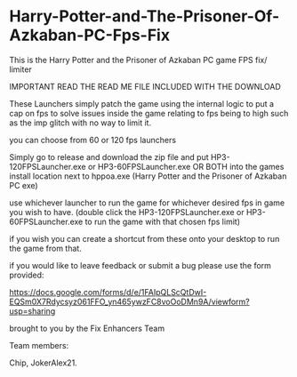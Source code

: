 # Harry-Potter-and-The-Prisoner-Of-Azkaban-PC-Fps-Fix
This is the Harry Potter and the Prisoner of Azkaban PC game FPS fix/ limiter

IMPORTANT READ THE READ ME FILE INCLUDED WITH THE DOWNLOAD

These Launchers simply patch the game using the internal logic to put a cap on fps to solve issues inside the game relating to fps being to high such as the imp glitch with no way to limit it.

you can choose from 60 or 120 fps launchers 

Simply go to release and download the zip file and put HP3-120FPSLauncher.exe or HP3-60FPSLauncher.exe OR BOTH into the games install location next to hppoa.exe (Harry Potter and the Prisoner of Azkaban PC exe) 

use whichever launcher to run the game for whichever desired fps in game you wish to have. (double click the HP3-120FPSLauncher.exe or HP3-60FPSLauncher.exe to run the game with that chosen fps limit)

if you wish you can create a shortcut from these onto your desktop to run the game from that.

if you would like to leave feedback or submit a bug please use the form provided:

https://docs.google.com/forms/d/e/1FAIpQLScQtDwI-EQSm0X7Rdycsyz061FFO_yn465ywzFC8voOoDMn9A/viewform?usp=sharing

brought to you by the Fix Enhancers Team 

Team members: 

Chip, JokerAlex21.

